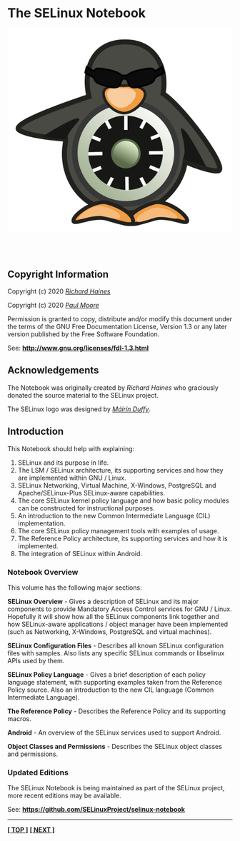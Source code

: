 <!-- %STYLESTART%(text-align:center;) -->

<!-- %STYLESTART%(font-size:400%) -->
# The SELinux Notebook
<!-- %STYLEEND% -->

<!-- %STYLESTART%(display:block;margin-left:auto;margin-right:auto;) -->
![](./images/selinux-penguin.svg)
<!-- %STYLEEND% -->

<br/>
<br/>

**<!-- %DATE% -->**
<!-- %GITHEAD% -->

<!-- %STYLEEND% -->

<!-- %PAGEBREAK% -->

## Copyright Information

Copyright (c) 2020 [*Richard Haines*](mailto:richard_c_haines@btinternet.com)

Copyright (c) 2020 [*Paul Moore*](mailto:paul@paul-moore.com)

Permission is granted to copy, distribute and/or modify this document
under the terms of the GNU Free Documentation License, Version 1.3 or
any later version published by the Free Software Foundation.

See: **<http://www.gnu.org/licenses/fdl-1.3.html>**

## Acknowledgements

The Notebook was originally created by *Richard Haines* who graciously donated
the source material to the SELinux project.

The SELinux logo was designed by [*Máirín Duffy*](https://blog.linuxgrrl.com).

<!-- %PAGEBREAK% -->

## Introduction

This Notebook should help with explaining:

1.  SELinux and its purpose in life.
2.  The LSM / SELinux architecture, its supporting services and how they
    are implemented within GNU / Linux.
3.  SELinux Networking, Virtual Machine, X-Windows, PostgreSQL and
    Apache/SELinux-Plus SELinux-aware capabilities.
4.  The core SELinux kernel policy language and how basic policy modules
    can be constructed for instructional purposes.
5.  An introduction to the new Common Intermediate Language (CIL)
    implementation.
6.  The core SELinux policy management tools with examples of usage.
7.  The Reference Policy architecture, its supporting services and how
    it is implemented.
8.  The integration of SELinux within Android.

### Notebook Overview

This volume has the following major sections:

**SELinux Overview** - Gives a description of SELinux and its major
components to provide Mandatory Access Control services for GNU / Linux.
Hopefully it will show how all the SELinux components link together and
how SELinux-aware applications / object manager have been implemented
(such as Networking, X-Windows, PostgreSQL and virtual machines).

**SELinux Configuration Files** - Describes all known SELinux
configuration files with samples. Also lists any specific SELinux
commands or libselinux APIs used by them.

**SELinux Policy Language** - Gives a brief description of each policy
language statement, with supporting examples taken from the Reference
Policy source. Also an introduction to the new CIL language (Common
Intermediate Language).

**The Reference Policy** - Describes the Reference Policy and its
supporting macros.

**Android** - An overview of the SELinux services used to support
Android.

**Object Classes and Permissions** - Describes the SELinux object
classes and permissions.

### Updated Editions

The SELinux Notebook is being maintained as part of the SELinux project, more
recent editions may be available.

See: **<https://github.com/SELinuxProject/selinux-notebook>**

<!-- %CUTHERE% -->

---
 **[[ TOP ]](#)** **[[ NEXT ]](toc.md)**
